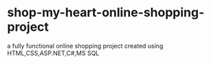 # shop-my-heart-online-shopping-project
a fully functional online shopping project created using HTML,CSS,ASP.NET,C#,MS SQL

